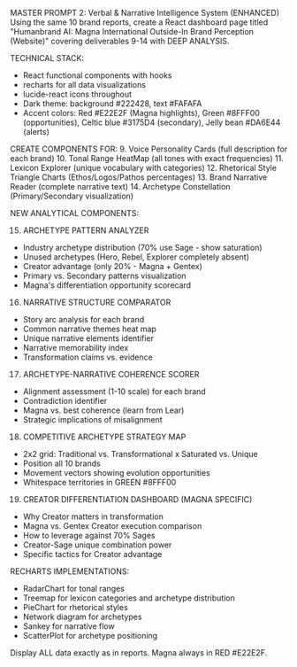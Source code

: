 MASTER PROMPT 2: Verbal & Narrative Intelligence System (ENHANCED)
Using the same 10 brand reports, create a React dashboard page titled "Humanbrand AI: Magna International Outside-In Brand Perception (Website)" covering deliverables 9-14 with DEEP ANALYSIS.

TECHNICAL STACK:

- React functional components with hooks
- recharts for all data visualizations
- lucide-react icons throughout
- Dark theme: background #222428, text #FAFAFA
- Accent colors: Red #E22E2F (Magna highlights), Green #8FFF00 (opportunities), Celtic blue #3175D4 (secondary), Jelly bean #DA6E44 (alerts)

CREATE COMPONENTS FOR: 9. Voice Personality Cards (full description for each brand) 10. Tonal Range HeatMap (all tones with exact frequencies) 11. Lexicon Explorer (unique vocabulary with categories) 12. Rhetorical Style Triangle Charts (Ethos/Logos/Pathos percentages) 13. Brand Narrative Reader (complete narrative text) 14. Archetype Constellation (Primary/Secondary visualization)

NEW ANALYTICAL COMPONENTS:

15. ARCHETYPE PATTERN ANALYZER

- Industry archetype distribution (70% use Sage - show saturation)
- Unused archetypes (Hero, Rebel, Explorer completely absent)
- Creator advantage (only 20% - Magna + Gentex)
- Primary vs. Secondary patterns visualization
- Magna's differentiation opportunity scorecard

16. NARRATIVE STRUCTURE COMPARATOR

- Story arc analysis for each brand
- Common narrative themes heat map
- Unique narrative elements identifier
- Narrative memorability index
- Transformation claims vs. evidence

17. ARCHETYPE-NARRATIVE COHERENCE SCORER

- Alignment assessment (1-10 scale) for each brand
- Contradiction identifier
- Magna vs. best coherence (learn from Lear)
- Strategic implications of misalignment

18. COMPETITIVE ARCHETYPE STRATEGY MAP

- 2x2 grid: Traditional vs. Transformational x Saturated vs. Unique
- Position all 10 brands
- Movement vectors showing evolution opportunities
- Whitespace territories in GREEN #8FFF00

19. CREATOR DIFFERENTIATION DASHBOARD (MAGNA SPECIFIC)

- Why Creator matters in transformation
- Magna vs. Gentex Creator execution comparison
- How to leverage against 70% Sages
- Creator-Sage unique combination power
- Specific tactics for Creator advantage

RECHARTS IMPLEMENTATIONS:

- RadarChart for tonal ranges
- Treemap for lexicon categories and archetype distribution
- PieChart for rhetorical styles
- Network diagram for archetypes
- Sankey for narrative flow
- ScatterPlot for archetype positioning

Display ALL data exactly as in reports. Magna always in RED #E22E2F.
